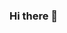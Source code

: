 ### Hi there 👋

<!--
**VenuKumarM1/VenuKumarM1** is a ✨ _special_ ✨ repository because its `README.md` (this file) appears on your GitHub profile.

Here are some ideas to get you started:

- 🌱 I’m currently learning Full Stack Data Analysis, 
- 📫 How to reach me: iamvenu13@gmail.com
-->
